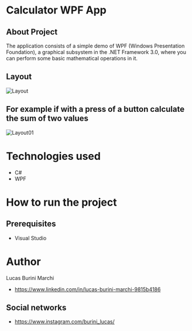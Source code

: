 # Calculator WPF App 

## About Project

The application consists of a simple demo of WPF (Windows Presentation Foundation), a graphical subsystem in the .NET Framework 3.0, where you can perform some basic mathematical operations in it.

## Layout
![Layout](https://user-images.githubusercontent.com/85194557/135775952-265ca23e-27ee-4b70-b06a-5dfce72564c8.PNG)


## For example if with a press of a button calculate the sum of two values
![Layout01](https://user-images.githubusercontent.com/85194557/135777683-c1af6de4-02c3-4552-aa6a-ae3785d39d9b.PNG)

# Technologies used
- C#
- WPF

# How to run the project

## Prerequisites
- Visual Studio

# Author

Lucas Burini Marchi

- https://www.linkedin.com/in/lucas-burini-marchi-9815b4186

## Social networks

- https://www.instagram.com/burini_lucas/
